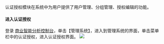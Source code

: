 认证授权模块在系统中为用户提供了用户管理、分组管理、授权编辑的功能。

#### 进入认证授权
登录 [商业智能分析控制台](https://console.cloud.tencent.com/bi)，单击【管理系统】，进入到管理系统的界面，单击菜单栏中的认证授权，进入认证授权界面。
![](https://main.qcloudimg.com/raw/c84b88e515ffe4f63602b98451d26cd4.png)
